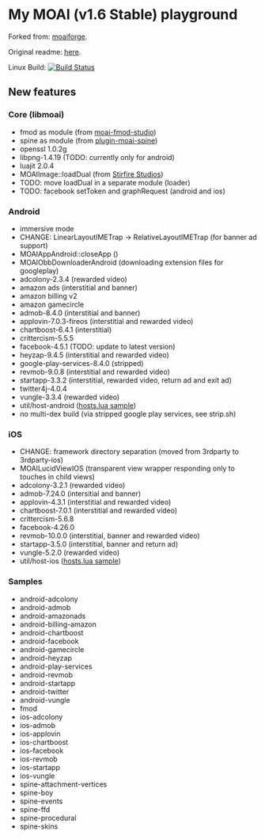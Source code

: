# My MOAI (v1.6 Stable) playground

Forked from: [moaiforge](https://github.com/moaiforge/moai-sdk).

Original readme: [here](https://github.com/moaiforge/moai-sdk/blob/1.6-stable/README.md).

Linux Build: [![Build Status](https://api.travis-ci.org/btatarov/moai-sdk.svg?branch=postmorph)](https://travis-ci.org/btatarov/moai-sdk)

## New features

### Core (libmoai)
* fmod as module (from [moai-fmod-studio](https://github.com/Vavius/moai-fmod-studio))
* spine as module (from [plugin-moai-spine](https://github.com/Vavius/plugin-moai-spine))
* openssl 1.0.2g
* libpng-1.4.19 (TODO: currently only for android)
* luajit 2.0.4
* MOAIImage::loadDual (from [Stirfire Studios](https://github.com/StirfireStudios/moai-dev))
* TODO: move loadDual in a separate module (loader)
* TODO: facebook setToken and graphRequest (android and ios)

### Android
* immersive mode
* CHANGE: LinearLayoutIMETrap -> RelativeLayoutIMETrap (for banner ad support)
* MOAIAppAndroid::closeApp ()
* MOAIObbDownloaderAndroid (downloading extension files for googleplay)
* adcolony-2.3.4 (rewarded video)
* amazon ads (interstitial and banner)
* amazon billing v2
* amazon gamecircle
* admob-8.4.0 (interstitial and banner)
* applovin-7.0.3-fireos (interstitial and rewarded video)
* chartboost-6.4.1 (interstitial)
* crittercism-5.5.5
* facebook-4.5.1 (TODO: update to latest version)
* heyzap-9.4.5 (interstitial and rewarded video)
* google-play-services-8.4.0 (stripped)
* revmob-9.0.8 (interstitial and rewarded video)
* startapp-3.3.2 (interstitial, rewarded video, return ad and exit ad)
* twitter4j-4.0.4
* vungle-3.3.4 (rewarded video)
* util/host-android ([hosts.lua sample](https://github.com/btatarov/moai-sdk/blob/postmorph/util/host-android/hosts.lua.sample))
* no multi-dex build (via stripped google play services, see strip.sh)

### iOS
* CHANGE: framework directory separation (moved from 3rdparty to 3rdparty-ios)
* MOAILucidViewIOS (transparent view wrapper responding only to touches in child views)
* adcolony-3.2.1 (rewarded video)
* admob-7.24.0 (intersitial and banner)
* applovin-4.3.1 (interstitial and rewarded video)
* chartboost-7.0.1 (interstitial and rewarded video)
* crittercism-5.6.8
* facebook-4.26.0
* revmob-10.0.0 (interstitial, banner and rewarded video)
* startapp-3.5.0 (interstitial, banner and return ad)
* vungle-5.2.0 (rewarded video)
* util/host-ios ([hosts.lua sample](https://github.com/btatarov/moai-sdk/blob/postmorph/util/host-ios/hosts.lua.sample))

### Samples
* android-adcolony
* android-admob
* android-amazonads
* android-billing-amazon
* android-chartboost
* android-facebook
* android-gamecircle
* android-heyzap
* android-play-services
* android-revmob
* android-startapp
* android-twitter
* android-vungle
* fmod
* ios-adcolony
* ios-admob
* ios-applovin
* ios-chartboost
* ios-facebook
* ios-revmob
* ios-startapp
* ios-vungle
* spine-attachment-vertices
* spine-boy
* spine-events
* spine-ffd
* spine-procedural
* spine-skins

